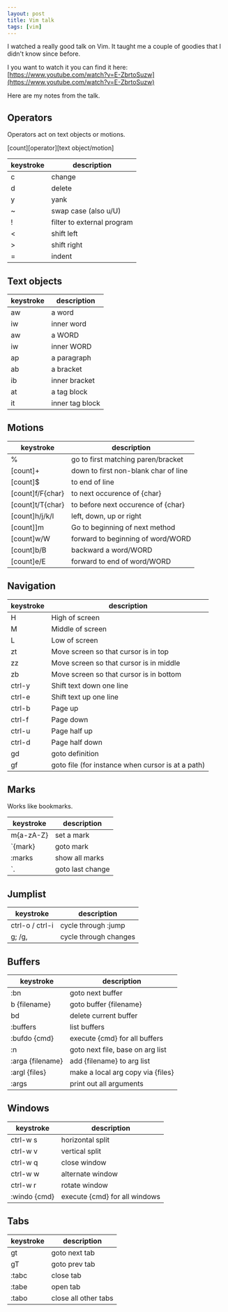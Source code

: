 ```yaml
---
layout: post
title: Vim talk
tags: [vim]
---
```


I watched a really good talk on Vim. It taught me a couple of 
goodies that I didn't know since before. 

I you want to watch it you can find it here:
[https://www.youtube.com/watch?v=E-ZbrtoSuzw](https://www.youtube.com/watch?v=E-ZbrtoSuzw)

Here are my notes from the talk.

## Operators

Operators act on text objects or motions.

[count][operator][text object/motion]

| keystroke | description |
|-----------|-------------|
| c | change |
| d | delete |
| y | yank |
| ~ | swap case (also u/U) |
| ! | filter to external program |
| < | shift left |
| > | shift right |
| = | indent |

## Text objects

| keystroke | description |
|-----------|-------------|
| aw | a word |
| iw | inner word |
| aw | a WORD |
| iw | inner WORD |
| ap | a paragraph |
| ab | a bracket |
| ib | inner bracket |
| at | a tag block |
| it | inner tag block |

## Motions

| keystroke | description |
|-----------|-------------|
| % | go to first matching paren/bracket |
| [count]+ | down to first non-blank char of line |
| [count]$ | to end of line |
| [count]f/F{char} | to next occurence of {char} |
| [count]t/T{char} | to before next occurence of {char} |
| [count]h/j/k/l | left, down, up or right |
| [count]]m | Go to beginning of next method |
| [count]w/W | forward to beginning of word/WORD |
| [count]b/B | backward a word/WORD |
| [count]e/E | forward to end of word/WORD |

## Navigation

| keystroke | description |
|-----------|-------------|
| H | High of screen |
| M | Middle of screen |
| L | Low of screen |
| zt | Move screen so that cursor is in top |
| zz | Move screen so that cursor is in middle |
| zb | Move screen so that cursor is in bottom |
| ctrl-y | Shift text down one line |
| ctrl-e | Shift text up one line |
| ctrl-b | Page up |
| ctrl-f | Page down |
| ctrl-u | Page half up |
| ctrl-d | Page half down |
| gd | goto definition |
| gf | goto file (for instance when cursor is at a path) |

## Marks

Works like bookmarks. 

| keystroke | description |
|-----------|-------------|
| m{a-zA-Z} | set a mark |
| `{mark} | goto mark |
| :marks| show all marks |
| `.| goto last change |

## Jumplist

| keystroke | description |
|-----------|-------------|
| ctrl-o / ctrl-i | cycle through :jump |
| g; /g, | cycle through changes |

## Buffers

| keystroke | description |
|-----------|-------------|
| :bn | goto next buffer |
| b {filename} | goto buffer {filename} |
| bd | delete current buffer |
| :buffers | list buffers |
| :bufdo {cmd} | execute {cmd} for all buffers |
| :n | goto next file, base on arg list |
| :arga {filename} | add {filename} to arg list |
| :argl {files} | make a local arg copy via {files} |
| :args | print out all arguments |

## Windows

| keystroke | description |
|-----------|-------------|
| ctrl-w s | horizontal split |
| ctrl-w v | vertical split |
| ctrl-w q | close window |
| ctrl-w w | alternate window |
| ctrl-w r | rotate window |
| :windo {cmd} | execute {cmd} for all windows |

## Tabs

| keystroke | description |
|-----------|-------------|
| gt | goto next tab |
| gT | goto prev tab |
| :tabc | close tab |
| :tabe | open tab |
| :tabo | close all other tabs |
